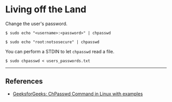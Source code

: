 # Living off the Land

Change the user's password.

```
$ sudo echo "<username>:<password>" | chpasswd

$ sudo echo "root:notsosecure" | chpasswd
```

You can perform a STDIN to let `chpasswd` read a file.

```
$ sudo chpasswd < users_passwords.txt
```

---
## References

- [GeeksforGeeks: ChPasswd Command in Linux with examples](https://www.geeksforgeeks.org/chpasswd-command-in-linux-with-examples/)